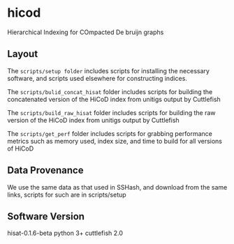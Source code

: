 # hicod
Hierarchical Indexing for COmpacted De bruijn graphs

<!-- Description of repo layout (how is your repo organized, what lives in each folder?).
How was your testing done, which scripts (or notebooks etc.) are responsible for your testing?
What is the provenance of the data you used for testing — either pointers to scripts to download this data or detailed lists of the exact files you used and where they came from.
Versions of the relevant software that you used in your project. -->
## Layout
The `scripts/setup folder` includes scripts for installing the necessary software, and scripts used elsewhere for constructing indices.

The `scripts/bulid_concat_hisat` folder includes scripts for building the concatenated version of the HiCoD index from unitigs output by Cuttlefish

The `scripts/build_raw_hisat` folder includes scripts for building the raw version of the HiCoD index from unitigs output by Cuttlefish

The `scripts/get_perf` folder includes scripts for grabbing performance metrics such as memory used, index size, and time to build for all versions of HiCoD


## Data Provenance
We use the same data as that used in SSHash, and download from the same links, scripts for such are in scripts/setup

## Software Version
hisat-0.1.6-beta
python 3+
cuttlefish 2.0

